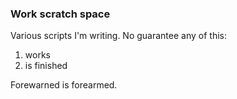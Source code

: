 ### Work scratch space

Various scripts I'm writing. No guarantee any of this:

1. works
2. is finished

Forewarned is forearmed.


